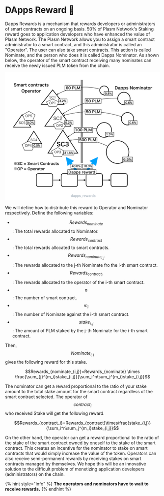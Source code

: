 # DApps Reward 🍭

Dapps Rewards is a mechanism that rewards developers or administrators of smart contracts on an ongoing basis. 50% of Plasm Network's Staking reward goes to application developers who have enhanced the value of Plasm Network. The Plasm Network allows you to assign a smart contract administrator to a smart contract, and this administrator is called an "Operator". The user can also take smart contracts. This action is called Nominate, and the person who does it is called Dapps Nominator. As shown below, the operator of the smart contract receiving many nominates can receive the newly issued PLM token from the chain.

![](../.gitbook/assets/sukurnshotto-2020-05-31-195848png.png)

We will define how to distribute this reward to Operator and Nominator respectively. Define the following variables:

* $$Rewards_{nominate}$$  : The total rewards allocated to Nominator.
* $$Rewards_{contract}$$  : The total rewards allocated to smart contracts.
* $$Rewards_{nominate_{i,j}}$$  : The rewards allocated to the j-th Nomimate fro the i-th smart contract.
* $$Rewards_{contract_i}$$  : The rewards allocated to the operator of the i-th smart contract.
* $$n$$  : The number of smart contract.
* $$m_i$$  : The number of Nominate against the i-th smart contract.
* $$stake_{i,j}$$  : The amount of PLM staked by the j-th Nominate for the i-th smart contract.

Then, $$Nominate_ {i, j}$$ gives the following reward for this stake.

$$Rewards_{nominate_{i,j}}=Rewards_{nominate} \times \frac{\sum_{j}^{m_i}stake_{i,j}}{\sum_i^n\sum_j^{m_i}stake_{i,j}}$$

The nominator can get a reward proportional to the ratio of your stake amount to the total stake amount for the smart contract regardless of the smart contract selected. The operator of $$contract_i$$ who received Stake will get the following reward.

$$Rewards_{contract_i}=Rewards_{contract}\times\frac{stake_{i,j}}{\sum_i^n\sum_j^{m_i}stake_{i,j}}$$

On the other hand, the operator can get a reward proportional to the ratio of the stake of the smart contract owned by oneself to the stake of the smart contract. This creates an incentive for the nominator to stake on smart contracts that would simply increase the value of the token. Operators can also receive semi-permanent rewards by receiving stakes on smart contracts managed by themselves. We hope this will be an innovative solution to the difficult problem of monetizing application developers \(administrators\) on the chain.

{% hint style="info" %}
**The operators and nominators have to wait to receive rewards.**
{% endhint %}



